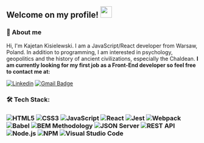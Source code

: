 <h2>Welcome on my profile! <img src="https://raw.githubusercontent.com/MartinHeinz/MartinHeinz/master/wave.gif" width="30px"></h2>

<h3>🙍 About me</h3>

Hi, I'm Kajetan Kisielewski. I am a JavaScript/React developer from Warsaw, Poland. In addition to programming, I am interested in psychology, 
geopolitics and the history of ancient civilizations, especially the Chaldean. **I am currently looking for my first job as a Front-End developer so feel free to contact me at:**  

[![Linkedin](https://img.shields.io/badge/-LinkedIn-blue?style=for-the-badge&logo=Linkedin&logoColor=white&link=www.linkedin.com/in/kajetan-kisielewski/)](www.linkedin.com/in/kajetan-kisielewski/)
[![Gmail Badge](https://img.shields.io/badge/-Gmail-c14438?style=for-the-badge&logo=Gmail&logoColor=white&link=mailto:kajetankisielewski@gmail.com)](mailto:kajetankisielewski@gmail.com)


<h3>🛠  Tech Stack:<h3>

![HTML5](https://img.shields.io/badge/HTML5-E34F26?style=for-the-badge&logo=html5&logoColor=white)
![CSS3](https://img.shields.io/badge/CSS3-1572B6?style=for-the-badge&logo=css3&logoColor=white)
![JavaScript](https://img.shields.io/badge/JavaScript-323330?style=for-the-badge&logo=javascript&logoColor=F7DF1E)
![React](https://img.shields.io/badge/React-20232A?style=for-the-badge&logo=react&logoColor=61DAFB)
![Jest](https://img.shields.io/badge/Jest-C21325?style=for-the-badge&logo=jest&logoColor=white)
![Webpack](https://img.shields.io/badge/Webpack-8DD6F9?style=for-the-badge&logo=Webpack&logoColor=white)
![Babel](https://img.shields.io/badge/Babel-F9DC3E?style=for-the-badge&logo=babel&logoColor=white)
![BEM Methodology](https://img.shields.io/badge/BEM%20Methodology-29BDfD?style=for-the-badge&logo=BEM&logoColor=white)
![JSON Server](https://img.shields.io/badge/JSON%20Server-6f736d?style=for-the-badge&logo=JSON&logoColor=white)
![REST API](https://img.shields.io/badge/REST%20API-4f736d?style=for-the-badge&logoColor=white)
![Node.js](https://img.shields.io/badge/Node.JS-339933?style=for-the-badge&logo=Node.js&logoColor=white)
![NPM](https://img.shields.io/badge/NPM-CB3837?style=for-the-badge&logo=npm&logoColor=white)
![Visual Studio Code](https://img.shields.io/badge/-Visual%20Studio%20Code-0A1A2F?style=for-the-badge&logo=visual-studio-code&logoColor=007ACC)

